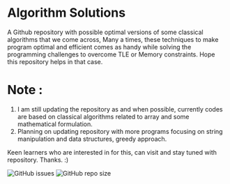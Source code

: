 # Algorithm Solutions
A Github repository with possible optimal versions of some classical algorithms that we come across, Many a times, these techniques to make program optimal and efficient comes as handy while solving the programming challenges to overcome TLE or Memory constraints. Hope this repository helps in that case.



# Note : 

1. I am still updating the repository as and when possible, currently codes are based on classical algorithms related to array and some mathematical formulation. 
2. Planning on updating repository with more programs focusing on string manipulation and data structures, greedy approach. 

Keen learners who are interested in for this, can visit and stay tuned with repository. Thanks. :)


<img alt="GitHub issues" src="https://img.shields.io/github/issues/theprogrammedwords/Algorithm-Solutions-Java?style=plastic">    <img alt="GitHub repo size" src="https://img.shields.io/github/repo-size/theprogrammedwords/Algorithm-Solutions-Java?style=plastic">
